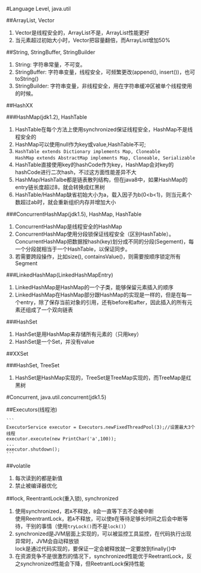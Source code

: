 #Language Level, java.util

##ArrayList, Vector

1. Vector是线程安全的，ArrayList不是，ArrayList性能更好
2. 当元素超过初始大小时，Vector把容量翻倍，而ArrayList增加50%

##String, StringBuffer, StringBuilder

1. String: 字符串常量，不可变。
2. StringBuffer: 字符串变量，线程安全，可频繁更改(append(), insert())，也可toString()
3. StringBuilder: 字符串变量，非线程安全，用在字符串缓冲区被单个线程使用的时候。

##HashXX

###HashMap(jdk1.2), HashTable

1. HashTable在每个方法上使用synchronized保证线程安全，HashMap不是线程安全的
2. HashMap可以使用null作为key或value,HashTable不可;
3. `HashTable extends Dictionary implements Map, Cloneable`  
   `HashMap extends AbstractMap implements Map, Cloneable, Serializable`
4. HashTable直接使用key的hashCode作为key，HashMap会对key的hashCode进行二次hash，不过这方面性能差异不大
5. HashMap/HashTalbe都是链表散列结构，但在java8中，如果HashMap的entry链长度超过8，就会转换成红黑树
6. HashTable/HashMap缺省初始大小为a，载入因子为b(0<b<1)，则当元素个数超过ab时，就会重新组织内存并增加大小

###ConcurrentHashMap(jdk1.5), HashMap, HashTable

1. ConcurrentHashMap是线程安全的HashMap
2. ConcurrentHashMap使用分段锁保证线程安全（区别HashTable）。ConcurrentHashMap把数据按hash(key)划分成不同的分段(Segement)，每一个分段就相当于一个HashTable，以保证同步。
3. 若需要跨段操作，比如size(), containsValue()，则需要按顺序锁定所有Segment

###LinkedHashMap(LinkedHashMapEntry)

1. LinkedHashMap是HashMap的一个子类，能够保留元素插入的顺序
2. LinkedHashMap在HashMap部分跟HashMap的实现是一样的，但是在每一个entry，除了保存当前对象的引用，还有before和after，因此插入的所有元素还组成了一个双向链表

###HashSet

1. HashSet是用HashMap来存储所有元素的（只用key）
2. HashSet是一个Set，并没有value

##XXSet

###HashSet, TreeSet

1. HashSet是HashMap实现的，TreeSet是TreeMap实现的，而TreeMap是红黑树

#Concurrent, java.util.concurrent(jdk1.5)

##Executors(线程池)

    ```
    ExecutorService executor = Executors.newFixedThreadPool(3);//设置最大3个线程
    executor.execute(new PrintChar('a',100));
    ...
    executor.shutdown();
    ```

##volatile

1. 每次读到的都是新值
2. 禁止被编译器优化

##lock, ReentrantLock(重入锁), synchronized

1. 使用synchronized，若`A`不释放，`B`会一直等下去不会被中断  
   使用ReentrantLock，若`A`不释放，可以使`B`在等待足够长时间之后会中断等待，干别的事情（使用`tryLock()`而不是`lock()`）
2. synchronized是JVM层面上实现的，可以被监控工具监控，在代码执行出现异常时，JVM会自动释放锁  
   lock是通过代码实现的，要保证一定会被释放就一定要放到finally{}中
3. 在资源竞争不是很激烈的情况下，synchronized性能优于ReetrantLock，反之synchronized性能会下降，但ReetrantLock保持性能

